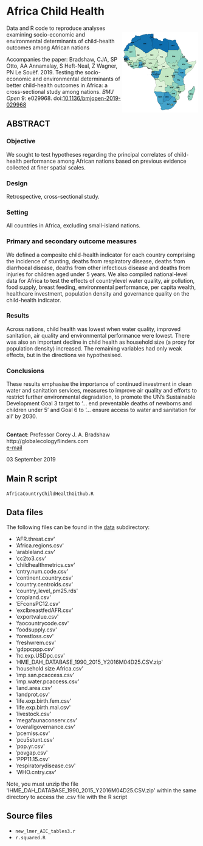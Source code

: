# Africa Child Health
<img align="right" src="AfricaChildHealth.png" alt="Child Health" width="200" style="margin-top: 20px">

Data and R code to reproduce analyses examining socio-economic and environmental determinants of child-health outcomes among African nations

Accompanies the paper: Bradshaw, CJA, SP Otto, AA Annamalay, S Heft-Neal, Z Wagner, PN Le Souëf. 2019. Testing the socio-economic and environmental determinants of better child-health outcomes in Africa: a cross-sectional study among nations. <em>BMJ Open</em> 9: e029968. doi:<a href="http://doi.org/10.1136/bmjopen-2019-029968">10.1136/bmjopen-2019-029968</a>

## ABSTRACT
### Objective
We sought to test hypotheses regarding the principal correlates of child-health performance among African nations based on previous evidence collected at finer spatial scales.
### Design
Retrospective, cross-sectional study.
### Setting
All countries in Africa, excluding small-island nations.
### Primary and secondary outcome measures
We defined a composite child-health indicator for each country comprising the incidence of stunting, deaths from respiratory disease, deaths from diarrhoeal disease, deaths from other infectious disease and deaths from injuries for children aged under 5 years. We also compiled national-level data for Africa to test the effects of countrylevel water quality, air pollution, food supply, breast feeding, environmental performance, per capita wealth, healthcare investment, population density and governance quality on the child-health indicator.
### Results
Across nations, child health was lowest when water quality, improved sanitation, air quality and environmental performance were lowest. There was also
an important decline in child health as household size (a proxy for population density) increased. The remaining variables had only weak effects, but in the directions we hypothesised.
### Conclusions
These results emphasise the importance of continued investment in clean water and sanitation services, measures to improve air quality and efforts to
restrict further environmental degradation, to promote the UN’s Sustainable Development Goal 3 target to ‘... end preventable deaths of newborns and children under 5’ and Goal 6 to ‘... ensure access to water and sanitation for all’ by 2030.

<br>
<strong>Contact</strong>: Professor Corey J. A. Bradshaw <br>
http://globalecologyflinders.com <br>
<a href="mailto:corey.bradshaw@flinders.edu.au">e-mail</a>

03 September 2019

## Main R script
<code>AfricaCountryChildHealthGithub.R</code>

## Data files
The following files can be found in the <a href="https://github.com/cjabradshaw/AfricaChildHealth/tree/master/data">data</a> subdirectory:

- 'AFR.threat.csv'
- 'Africa.regions.csv'
- 'arableland.csv'
- 'cc2to3.csv'
- 'childhealthmetrics.csv'
- 'cntry.num.code.csv'
- 'continent.country.csv'
- 'country.centroids.csv'
- 'country_level_pm25.rds'
- 'cropland.csv'
- 'EFconsPC12.csv'
- 'exclbreastfedAFR.csv'
- 'exportvalue.csv'
- 'faocountrycode.csv'
- 'foodsupply.csv'
- 'forestloss.csv'
- 'freshwrem.csv'
- 'gdppcppp.csv'
- 'hc.exp.USDpc.csv'
- 'HME_DAH_DATABASE_1990_2015_Y2016M04D25.CSV.zip'
- 'household size Africa.csv'
- 'imp.san.pcaccess.csv'
- 'imp.water.pcaccess.csv'
- 'land.area.csv'
- 'landprot.csv'
- 'life.exp.birth.fem.csv'
- 'life.exp.birth.mal.csv'
- 'livestock.csv'
- 'megafaunaconserv.csv'
- 'overallgovernance.csv'
- 'pcemiss.csv'
- 'pcu5stunt.csv'
- 'pop.yr.csv'
- 'povgap.csv'
- 'PPP11.15.csv'
- 'respiratorydisease.csv'
- 'WHO.cntry.csv'

Note, you must unzip the file 'IHME_DAH_DATABASE_1990_2015_Y2016M04D25.CSV.zip' within the same directory to access the .csv file with the R script

## Source files
- <code>new_lmer_AIC_tables3.r</code>
- <code>r.squared.R</code>
